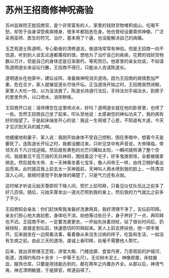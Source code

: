 # 苏州王招商修神呪斋验

苏州监铁院王姓招商官，是个非常富有的人，家里的钱财货物堆积成山，吃喝不愁，却苦于自身深受疾病缠身，很多年都抱恙在身。他也曾经设置斋供神像，广泛采用巫师、医生的符咒、治疗，基本用了个遍，也没能解决自己的病痛。

玉芝观道士陈道明，专心勤奋的清修道法，做道场常常有神验。但是王招商一向不信道，听到别人谈玄论道都蔑视的很。想他为了治疗自己的疾病，花费的钱财货物数以万计，但是自己的身体还是日渐衰朽，等死而已。他家里的亲友劝说，不如请陈道明道长来设坛行醮，王招商不得已，只能派人去请陈道长。

道明道长在他家中，建坛设阵，准备做神呪消灾道场。因为王招商的病情愈加严重，危在旦夕，家人就催促道长尽快开坛。正当道场开始之时，王招商突然闭眼，家里人大吃一惊，以为没法救了。陈道长持道行法后，手持法剑手端法水，到房子的里里外外，以口喷水，消除秽疾。

王招商开口说：请师傅您在这里喷点水，好吗？道明道长就在他的卧房里，也喷了一些。忽然王招商自己坐了起来，叩头至地说：太感谢您的神仙功夫了，我的病有好的指望了。于是起床端坐开心的说：我这一生用错了心思，不知道有大道，今天才见识到天兵的威力啊。

他缓缓地和妻子、家人说：我刚开始身体不受自己控制，困在黑暗中，想着今天是要死了。连陈道长开坛之时，我都没醒过来。只听见空中有声音说，大帝降临，带领天兵下凡讨伐逆贼。然后就有黄色的光芒闪耀如太阳，一瞬间就照满了整个空间，我就看见千百万骑的天兵神将，围绕着这个宅子，好多鬼类邪怪，全都被擒拿绑走。然后就有大帝、太一天神乘坐着七宝车，像人间帝王一样，由侍卫拥护着出巡而来。此时就召我上前去太一天神面前，天神叫人用水喷到我的脸上，一阵清凉深入心间，我顿时感觉不到身体的痛楚了，只是气力还有点弱。

这时候才听说元始天尊即将下降人间，慌忙上前叩拜，只看见仪仗队伍比之前多了好几百倍。随后，元始天尊发出一道光芒照到我的身上，然后我的力气就比之前多了不少。

王招商知会亲友：你们赶快帮我准备好洗漱用具，我好清理干净了，去坛前叩拜。亲友们担心他大病初愈，身体吃不消，劝他等过些日子，身子养好了一点，再叩拜也不迟。王招商不听，一定要洗漱更衣，一开始先扶着拐杖，站了很长时间后，扔掉拐杖，直接走到坛前，快速恳切的叩拜起来。家人上前去搀扶他，他一把手推开。后来就坐在一边观看法事，看着像从来没生过病的样子，吃饭和生活，一如没有生病之前。由此三天的道场，虔诚上香叩拜，丝毫不需要他人帮忙。

后来，就出资修缮玉芝观，讲堂大殿、门楼连廊、食堂丹房，乃至观前的护城河、街道，连绵约有四十余步（一步等于五尺）。无论树木泥土，神像房屋，床枕器皿，服饰仓库，只要是用钱能办到的，都在两年之内置办齐全。从那以后，神清气爽，神志清明敏捷，于是辞官，修道自得了。
